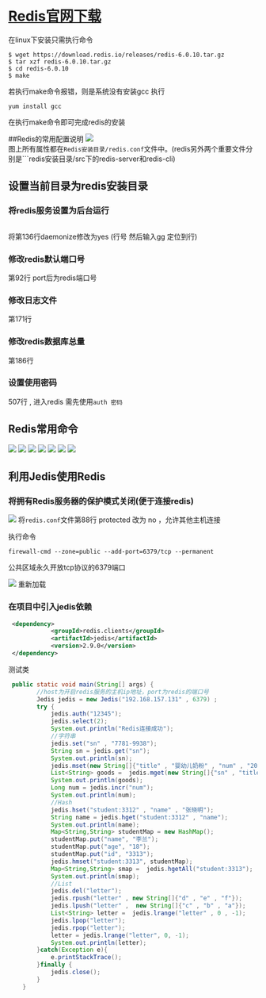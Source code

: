 # [Redis官网下载](https://redis.io/download)
在linux下安装只需执行命令
```linux
$ wget https://download.redis.io/releases/redis-6.0.10.tar.gz
$ tar xzf redis-6.0.10.tar.gz
$ cd redis-6.0.10
$ make
```
若执行make命令报错，则是系统没有安装gcc
执行
```
yum install gcc 
```
在执行make命令即可完成redis的安装


##Redis的常用配置说明
![](https://github.com/zDayDayUp/Pumpkin-Java/blob/main/images/Redis/redis1.png?raw=true)</br>
图上所有属性都在```Redis安装目录/redis.conf```文件中。(redis另外两个重要文件分别是```redis安装目录/src下的redis-server和redis-cli)

## 设置当前目录为redis安装目录
### 将redis服务设置为后台运行
``` vim redis.conf
```
将第136行daemonize修改为yes (行号 然后输入gg 定位到行)

### 修改redis默认端口号
第92行 port后为redis端口号

### 修改日志文件
第171行

### 修改redis数据库总量
第186行

### 设置使用密码
507行 , 进入redis 需先使用```auth 密码 ``` 

## Redis常用命令
![](https://github.com/zDayDayUp/Pumpkin-Java/blob/main/images/Redis/redis8.png?raw=true)
![](https://github.com/zDayDayUp/Pumpkin-Java/blob/main/images/Redis/redis9.png?raw=true)
![](https://github.com/zDayDayUp/Pumpkin-Java/blob/main/images/Redis/redis10.png?raw=true)
![](https://github.com/zDayDayUp/Pumpkin-Java/blob/main/images/Redis/redis11.png?raw=true)
![](https://github.com/zDayDayUp/Pumpkin-Java/blob/main/images/Redis/redis12.png?raw=true)
![](https://github.com/zDayDayUp/Pumpkin-Java/blob/main/images/Redis/redis13.png?raw=true)
![](https://github.com/zDayDayUp/Pumpkin-Java/blob/main/images/Redis/redis14.png?raw=true)

## 利用Jedis使用Redis
### 将拥有Redis服务器的保护模式关闭(便于连接redis)
![](https://github.com/zDayDayUp/Pumpkin-Java/blob/main/images/Redis/redis15.png?raw=true)
将```redis.conf```文件第88行 protected 改为 no ，允许其他主机连接

执行命令
```
firewall-cmd --zone=public --add-port=6379/tcp --permanent
```
公共区域永久开放tcp协议的6379端口

![](https://github.com/zDayDayUp/Pumpkin-Java/blob/main/images/Redis/redis16.png?raw=true)
重新加载

### 在项目中引入jedis依赖
```xml
 <dependency>
            <groupId>redis.clients</groupId>
            <artifactId>jedis</artifactId>
            <version>2.9.0</version>
 </dependency>
```

测试类

```java
 public static void main(String[] args) {
        //host为开启redis服务的主机ip地址，port为redis的端口号
        Jedis jedis = new Jedis("192.168.157.131" , 6379) ;
        try {
            jedis.auth("12345");
            jedis.select(2);
            System.out.println("Redis连接成功");
            //字符串
            jedis.set("sn" , "7781-9938");
            String sn = jedis.get("sn");
            System.out.println(sn);
            jedis.mset(new String[]{"title" , "婴幼儿奶粉" , "num" , "20"});
            List<String> goods =  jedis.mget(new String[]{"sn" , "title" , "num"});
            System.out.println(goods);
            Long num = jedis.incr("num");
            System.out.println(num);
            //Hash
            jedis.hset("student:3312" , "name" , "张晓明");
            String name = jedis.hget("student:3312" , "name");
            System.out.println(name);
            Map<String,String> studentMap = new HashMap();
            studentMap.put("name", "李兰");
            studentMap.put("age", "18");
            studentMap.put("id", "3313");
            jedis.hmset("student:3313", studentMap);
            Map<String,String> smap =  jedis.hgetAll("student:3313");
            System.out.println(smap);
            //List
            jedis.del("letter");
            jedis.rpush("letter" , new String[]{"d" , "e" , "f"});
            jedis.lpush("letter" ,  new String[]{"c" , "b" , "a"});
            List<String> letter =  jedis.lrange("letter" , 0 , -1);
            jedis.lpop("letter");
            jedis.rpop("letter");
            letter = jedis.lrange("letter", 0, -1);
            System.out.println(letter);
        }catch(Exception e){
            e.printStackTrace();
        }finally {
            jedis.close();
        }
    }
```
